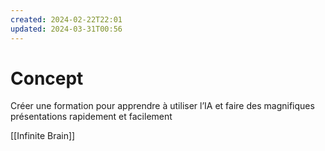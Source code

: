```yaml
---
created: 2024-02-22T22:01
updated: 2024-03-31T00:56
---
```

# Concept

Créer une formation pour apprendre à utiliser l’IA et faire des magnifiques présentations rapidement et facilement

[[Infinite Brain]]
